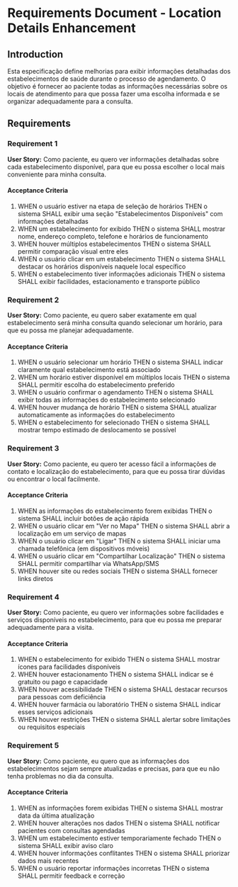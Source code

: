 # Requirements Document - Location Details Enhancement

## Introduction

Esta especificação define melhorias para exibir informações detalhadas dos estabelecimentos de saúde durante o processo de agendamento. O objetivo é fornecer ao paciente todas as informações necessárias sobre os locais de atendimento para que possa fazer uma escolha informada e se organizar adequadamente para a consulta.

## Requirements

### Requirement 1

**User Story:** Como paciente, eu quero ver informações detalhadas sobre cada estabelecimento disponível, para que eu possa escolher o local mais conveniente para minha consulta.

#### Acceptance Criteria

1. WHEN o usuário estiver na etapa de seleção de horários THEN o sistema SHALL exibir uma seção "Estabelecimentos Disponíveis" com informações detalhadas
2. WHEN um estabelecimento for exibido THEN o sistema SHALL mostrar nome, endereço completo, telefone e horários de funcionamento
3. WHEN houver múltiplos estabelecimentos THEN o sistema SHALL permitir comparação visual entre eles
4. WHEN o usuário clicar em um estabelecimento THEN o sistema SHALL destacar os horários disponíveis naquele local específico
5. WHEN o estabelecimento tiver informações adicionais THEN o sistema SHALL exibir facilidades, estacionamento e transporte público

### Requirement 2

**User Story:** Como paciente, eu quero saber exatamente em qual estabelecimento será minha consulta quando selecionar um horário, para que eu possa me planejar adequadamente.

#### Acceptance Criteria

1. WHEN o usuário selecionar um horário THEN o sistema SHALL indicar claramente qual estabelecimento está associado
2. WHEN um horário estiver disponível em múltiplos locais THEN o sistema SHALL permitir escolha do estabelecimento preferido
3. WHEN o usuário confirmar o agendamento THEN o sistema SHALL exibir todas as informações do estabelecimento selecionado
4. WHEN houver mudança de horário THEN o sistema SHALL atualizar automaticamente as informações do estabelecimento
5. WHEN o estabelecimento for selecionado THEN o sistema SHALL mostrar tempo estimado de deslocamento se possível

### Requirement 3

**User Story:** Como paciente, eu quero ter acesso fácil a informações de contato e localização do estabelecimento, para que eu possa tirar dúvidas ou encontrar o local facilmente.

#### Acceptance Criteria

1. WHEN as informações do estabelecimento forem exibidas THEN o sistema SHALL incluir botões de ação rápida
2. WHEN o usuário clicar em "Ver no Mapa" THEN o sistema SHALL abrir a localização em um serviço de mapas
3. WHEN o usuário clicar em "Ligar" THEN o sistema SHALL iniciar uma chamada telefônica (em dispositivos móveis)
4. WHEN o usuário clicar em "Compartilhar Localização" THEN o sistema SHALL permitir compartilhar via WhatsApp/SMS
5. WHEN houver site ou redes sociais THEN o sistema SHALL fornecer links diretos

### Requirement 4

**User Story:** Como paciente, eu quero ver informações sobre facilidades e serviços disponíveis no estabelecimento, para que eu possa me preparar adequadamente para a visita.

#### Acceptance Criteria

1. WHEN o estabelecimento for exibido THEN o sistema SHALL mostrar ícones para facilidades disponíveis
2. WHEN houver estacionamento THEN o sistema SHALL indicar se é gratuito ou pago e capacidade
3. WHEN houver acessibilidade THEN o sistema SHALL destacar recursos para pessoas com deficiência
4. WHEN houver farmácia ou laboratório THEN o sistema SHALL indicar esses serviços adicionais
5. WHEN houver restrições THEN o sistema SHALL alertar sobre limitações ou requisitos especiais

### Requirement 5

**User Story:** Como paciente, eu quero que as informações dos estabelecimentos sejam sempre atualizadas e precisas, para que eu não tenha problemas no dia da consulta.

#### Acceptance Criteria

1. WHEN as informações forem exibidas THEN o sistema SHALL mostrar data da última atualização
2. WHEN houver alterações nos dados THEN o sistema SHALL notificar pacientes com consultas agendadas
3. WHEN um estabelecimento estiver temporariamente fechado THEN o sistema SHALL exibir aviso claro
4. WHEN houver informações conflitantes THEN o sistema SHALL priorizar dados mais recentes
5. WHEN o usuário reportar informações incorretas THEN o sistema SHALL permitir feedback e correção